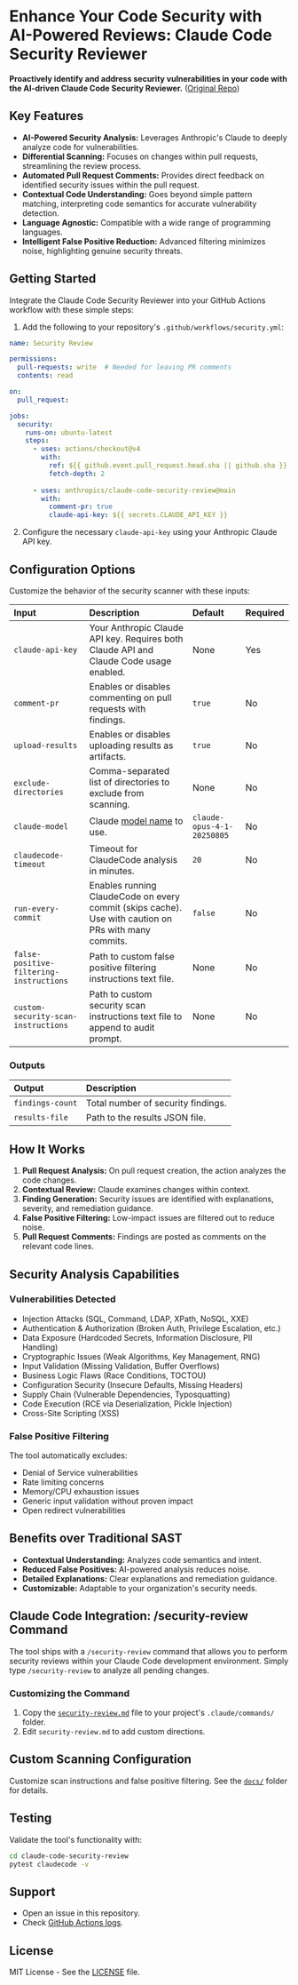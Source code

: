 # Enhance Your Code Security with AI-Powered Reviews: Claude Code Security Reviewer

**Proactively identify and address security vulnerabilities in your code with the AI-driven Claude Code Security Reviewer.**  ([Original Repo](https://github.com/anthropics/claude-code-security-review))

## Key Features

*   **AI-Powered Security Analysis:** Leverages Anthropic's Claude to deeply analyze code for vulnerabilities.
*   **Differential Scanning:** Focuses on changes within pull requests, streamlining the review process.
*   **Automated Pull Request Comments:**  Provides direct feedback on identified security issues within the pull request.
*   **Contextual Code Understanding:** Goes beyond simple pattern matching, interpreting code semantics for accurate vulnerability detection.
*   **Language Agnostic:** Compatible with a wide range of programming languages.
*   **Intelligent False Positive Reduction:** Advanced filtering minimizes noise, highlighting genuine security threats.

## Getting Started

Integrate the Claude Code Security Reviewer into your GitHub Actions workflow with these simple steps:

1.  Add the following to your repository's `.github/workflows/security.yml`:

```yaml
name: Security Review

permissions:
  pull-requests: write  # Needed for leaving PR comments
  contents: read

on:
  pull_request:

jobs:
  security:
    runs-on: ubuntu-latest
    steps:
      - uses: actions/checkout@v4
        with:
          ref: ${{ github.event.pull_request.head.sha || github.sha }}
          fetch-depth: 2
      
      - uses: anthropics/claude-code-security-review@main
        with:
          comment-pr: true
          claude-api-key: ${{ secrets.CLAUDE_API_KEY }}
```

2.  Configure the necessary `claude-api-key` using your Anthropic Claude API key.

## Configuration Options

Customize the behavior of the security scanner with these inputs:

| Input                          | Description                                                                                                                  | Default                  | Required |
| :----------------------------- | :--------------------------------------------------------------------------------------------------------------------------- | :----------------------- | :------- |
| `claude-api-key`               | Your Anthropic Claude API key. Requires both Claude API and Claude Code usage enabled.                                       | None                     | Yes      |
| `comment-pr`                   | Enables or disables commenting on pull requests with findings.                                                              | `true`                   | No       |
| `upload-results`               | Enables or disables uploading results as artifacts.                                                                         | `true`                   | No       |
| `exclude-directories`          | Comma-separated list of directories to exclude from scanning.                                                              | None                     | No       |
| `claude-model`                 | Claude [model name](https://docs.anthropic.com/en/docs/about-claude/models/overview#model-names) to use.                    | `claude-opus-4-1-20250805` | No       |
| `claudecode-timeout`           | Timeout for ClaudeCode analysis in minutes.                                                                                   | `20`                     | No       |
| `run-every-commit`             | Enables running ClaudeCode on every commit (skips cache). Use with caution on PRs with many commits.                         | `false`                  | No       |
| `false-positive-filtering-instructions` | Path to custom false positive filtering instructions text file.                                                     | None                     | No       |
| `custom-security-scan-instructions` | Path to custom security scan instructions text file to append to audit prompt.                                           | None                     | No       |

### Outputs

| Output          | Description                         |
| :-------------- | :---------------------------------- |
| `findings-count` | Total number of security findings.  |
| `results-file`   | Path to the results JSON file.      |

## How It Works

1.  **Pull Request Analysis:** On pull request creation, the action analyzes the code changes.
2.  **Contextual Review:** Claude examines changes within context.
3.  **Finding Generation:** Security issues are identified with explanations, severity, and remediation guidance.
4.  **False Positive Filtering:**  Low-impact issues are filtered out to reduce noise.
5.  **Pull Request Comments:** Findings are posted as comments on the relevant code lines.

## Security Analysis Capabilities

### Vulnerabilities Detected

*   Injection Attacks (SQL, Command, LDAP, XPath, NoSQL, XXE)
*   Authentication & Authorization (Broken Auth, Privilege Escalation, etc.)
*   Data Exposure (Hardcoded Secrets, Information Disclosure, PII Handling)
*   Cryptographic Issues (Weak Algorithms, Key Management, RNG)
*   Input Validation (Missing Validation, Buffer Overflows)
*   Business Logic Flaws (Race Conditions, TOCTOU)
*   Configuration Security (Insecure Defaults, Missing Headers)
*   Supply Chain (Vulnerable Dependencies, Typosquatting)
*   Code Execution (RCE via Deserialization, Pickle Injection)
*   Cross-Site Scripting (XSS)

### False Positive Filtering

The tool automatically excludes:

*   Denial of Service vulnerabilities
*   Rate limiting concerns
*   Memory/CPU exhaustion issues
*   Generic input validation without proven impact
*   Open redirect vulnerabilities

## Benefits over Traditional SAST

*   **Contextual Understanding:** Analyzes code semantics and intent.
*   **Reduced False Positives:** AI-powered analysis reduces noise.
*   **Detailed Explanations:** Clear explanations and remediation guidance.
*   **Customizable:** Adaptable to your organization's security needs.

## Claude Code Integration: /security-review Command

The tool ships with a `/security-review` command that allows you to perform security reviews within your Claude Code development environment. Simply type `/security-review` to analyze all pending changes.

### Customizing the Command

1.  Copy the [`security-review.md`](https://github.com/anthropics/claude-code-security-review/blob/main/.claude/commands/security-review.md?plain=1) file to your project's `.claude/commands/` folder.
2.  Edit `security-review.md` to add custom directions.

## Custom Scanning Configuration

Customize scan instructions and false positive filtering. See the [`docs/`](docs/) folder for details.

## Testing

Validate the tool's functionality with:

```bash
cd claude-code-security-review
pytest claudecode -v
```

## Support

*   Open an issue in this repository.
*   Check [GitHub Actions logs](https://docs.github.com/en/actions/monitoring-and-troubleshooting-workflows/viewing-workflow-run-history).

## License

MIT License - See the [LICENSE](LICENSE) file.